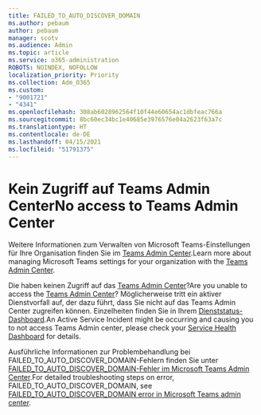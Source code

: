 ```yaml
---
title: FAILED_TO_AUTO_DISCOVER_DOMAIN
ms.author: pebaum
author: pebaum
manager: scotv
ms.audience: Admin
ms.topic: article
ms.service: o365-administration
ROBOTS: NOINDEX, NOFOLLOW
localization_priority: Priority
ms.collection: Adm_O365
ms.custom:
- "9001721"
- "4341"
ms.openlocfilehash: 308ab6028962564f10f44e60654ac1dbfeac766a
ms.sourcegitcommit: 8bc60ec34bc1e40685e3976576e04a2623f63a7c
ms.translationtype: HT
ms.contentlocale: de-DE
ms.lasthandoff: 04/15/2021
ms.locfileid: "51791375"
---
```

# <a name="no-access-to-teams-admin-center"></a><span data-ttu-id="279ae-102">Kein Zugriff auf Teams Admin Center</span><span class="sxs-lookup"><span data-stu-id="279ae-102">No access to Teams Admin Center</span></span>

<span data-ttu-id="279ae-103">Weitere Informationen zum Verwalten von Microsoft Teams-Einstellungen für Ihre Organisation finden Sie im [Teams Admin Center](https://docs.microsoft.com/microsoftteams/enable-features-office-365).</span><span class="sxs-lookup"><span data-stu-id="279ae-103">Learn more about managing Microsoft Teams settings for your organization with the [Teams Admin Center](https://docs.microsoft.com/microsoftteams/enable-features-office-365).</span></span>

<span data-ttu-id="279ae-104">Die haben keinen Zugriff auf das [Teams Admin Center](https://docs.microsoft.com/microsoftteams/enable-features-office-365)?</span><span class="sxs-lookup"><span data-stu-id="279ae-104">Are you unable to access the [Teams Admin Center](https://docs.microsoft.com/microsoftteams/enable-features-office-365)?</span></span> <span data-ttu-id="279ae-105">Möglicherweise tritt ein aktiver Dienstvorfall auf, der dazu führt, dass Sie nicht auf das Teams Admin Center zugreifen können. Einzelheiten finden Sie in Ihrem [Dienststatus-Dashboard](https://status.office365.com/).</span><span class="sxs-lookup"><span data-stu-id="279ae-105">An Active Service Incident might be occurring and causing you to not access Teams Admin center, please check your [Service Health Dashboard](https://status.office365.com/) for details.</span></span>

<span data-ttu-id="279ae-106">Ausführliche Informationen zur Problembehandlung bei FAILED_TO_AUTO_DISCOVER_DOMAIN-Fehlern finden Sie unter [FAILED_TO_AUTO_DISCOVER_DOMAIN-Fehler im Microsoft Teams Admin Center](https://docs.microsoft.com/microsoftteams/troubleshoot/teams-administration/failed-to-auto-discover-domain-error-teams-admin-center).</span><span class="sxs-lookup"><span data-stu-id="279ae-106">For detailed troubleshooting steps on error, FAILED_TO_AUTO_DISCOVER_DOMAIN, see [FAILED_TO_AUTO_DISCOVER_DOMAIN error in Microsoft Teams admin center](https://docs.microsoft.com/microsoftteams/troubleshoot/teams-administration/failed-to-auto-discover-domain-error-teams-admin-center).</span></span>
